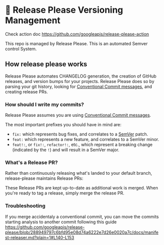 # 🚀 Release Please Versioning Management

Check action doc https://github.com/googleapis/release-please-action

This repo is managed by Release Please. This is an automated Semver control System.

## How release please works

Release Please automates CHANGELOG generation, the creation of GitHub releases,
and version bumps for your projects. Release Please does so by parsing your
git history, looking for [Conventional Commit messages](https://www.conventionalcommits.org/),
and creating release PRs.

### How should I write my commits?

Release Please assumes you are using [Conventional Commit messages](https://www.conventionalcommits.org/).

The most important prefixes you should have in mind are:

* `fix:` which represents bug fixes, and correlates to a [SemVer](https://semver.org/)
  patch.
* `feat:` which represents a new feature, and correlates to a SemVer minor.
* `feat!:`,  or `fix!:`, `refactor!:`, etc., which represent a breaking change
  (indicated by the `!`) and will result in a SemVer major.

### What's a Release PR?

Rather than continuously releasing what's landed to your default branch,
release-please maintains Release PRs:

These Release PRs are kept up-to-date as additional work is merged. When you're
ready to tag a release, simply merge the release PR.

### Troubleshooting

If you merge accidentaly a conventional commit, you can move the commits starting analysis to another commit following this guide https://github.com/googleapis/release-please/blob/288949797c6bfd95e08d74a6222e7d26e0020a7c/docs/manifest-releaser.md?plain=1#L140-L153
